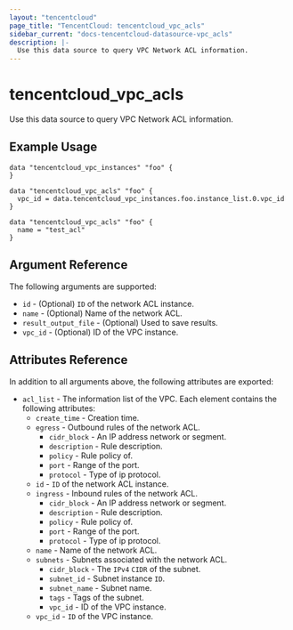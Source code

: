 ```yaml
---
layout: "tencentcloud"
page_title: "TencentCloud: tencentcloud_vpc_acls"
sidebar_current: "docs-tencentcloud-datasource-vpc_acls"
description: |-
  Use this data source to query VPC Network ACL information.
---
```


# tencentcloud_vpc_acls

Use this data source to query VPC Network ACL information.

## Example Usage

```hcl
data "tencentcloud_vpc_instances" "foo" {
}

data "tencentcloud_vpc_acls" "foo" {
  vpc_id = data.tencentcloud_vpc_instances.foo.instance_list.0.vpc_id
}

data "tencentcloud_vpc_acls" "foo" {
  name = "test_acl"
}
```

## Argument Reference

The following arguments are supported:

* `id` - (Optional) `ID` of the network ACL instance.
* `name` - (Optional) Name of the network ACL.
* `result_output_file` - (Optional) Used to save results.
* `vpc_id` - (Optional) ID of the VPC instance.

## Attributes Reference

In addition to all arguments above, the following attributes are exported:

* `acl_list` - The information list of the VPC. Each element contains the following attributes:
  * `create_time` - Creation time.
  * `egress` - Outbound rules of the network ACL.
    * `cidr_block` - An IP address network or segment.
    * `description` - Rule description.
    * `policy` - Rule policy of.
    * `port` - Range of the port.
    * `protocol` - Type of ip protocol.
  * `id` - `ID` of the network ACL instance.
  * `ingress` - Inbound rules of the network ACL.
    * `cidr_block` - An IP address network or segment.
    * `description` - Rule description.
    * `policy` - Rule policy of.
    * `port` - Range of the port.
    * `protocol` - Type of ip protocol.
  * `name` - Name of the network ACL.
  * `subnets` - Subnets associated with the network ACL.
    * `cidr_block` - The `IPv4` `CIDR` of the subnet.
    * `subnet_id` - Subnet instance `ID`.
    * `subnet_name` - Subnet name.
    * `tags` - Tags of the subnet.
    * `vpc_id` - ID of the VPC instance.
  * `vpc_id` - `ID` of the VPC instance.


